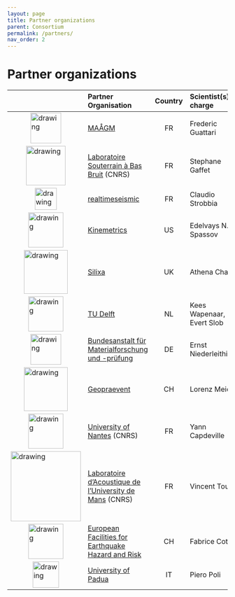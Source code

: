 ```yaml
---
layout: page
title: Partner organizations
parent: Consortium
permalink: /partners/
nav_order: 2
---
```


# Partner organizations

|  | Partner Organisation                                                                                                                | Country | Scientist(s) in charge    |
|----|:--------------------------------------------------------------------------------------------------------------------|:-------:|:---------------------------|
| <img src="/assets/images/partners-logos/MAAGM_logo.png" alt="drawing" width="70" style="display:block; margin:auto;"/>   | [MAÅGM](https://maagm.org/)                                                                                        | FR      | Frederic Guattari         |
| <img src="/assets/images/partners-logos/LSBB_logo.jpg" alt="drawing" width="90" style="display:block; margin:auto;"/>   | [Laboratoire Souterrain à Bas Bruit](https://lsbb.cnrs.fr/recherche/) (CNRS)                                        | FR      | Stephane Gaffet           |
| <img src="/assets/images/partners-logos/Realtimeseismic_logo.jpg" alt="drawing" width="50" style="display:block; margin:auto;"/> | [realtimeseismic](https://www.realtimeseismic.com/)                                                      | FR      | Claudio Strobbia          |
| <img src="/assets/images/partners-logos/Kinemetrics_logo.png" alt="drawing" width="80" style="display:block; margin:auto;"/> | [Kinemetrics](https://kinemetrics.com/)                                                                     | US      | Edelvays N. Spassov       |
| <img src="/assets/images/partners-logos/Silixia_logo.png" alt="drawing" width="100" style="display:block; margin:auto;"/> | [Silixa](https://silixa.com/)                                                                                  | UK      | Athena Chalari            |
| <img src="/assets/images/partners-logos/TUDelft_Logo.svg" alt="drawing" width="80" style="display:block; margin:auto;"/> | [TU Delft](https://www.tudelft.nl/citg/over-faculteit/afdelingen/geoscience-engineering/sections/applied-geophysics-petrophysics/) | NL      | Kees Wapenaar, Evert Slob |
| <img src="/assets/images/partners-logos/BAM_logo.svg" alt="drawing" width="70" style="display:block; margin:auto;"/> | [Bundesanstalt für Materialforschung und -prüfung](https://www.bam.de/Navigation/EN/About-us/Organisation/Organisation-Chart/President/Department-8/Division-82/division82.html) | DE      | Ernst Niederleithinger    |
| <img src="/assets/images/partners-logos/GEOPRAEVENT_logo.png" alt="drawing" width="100" style="display:block; margin:auto;"/> | [Geopraevent](https://www.geopraevent.ch/?lang=es)                                                              | CH      | Lorenz Meier              |
| <img src="/assets/images/partners-logos/UNantes_logo.svg" alt="drawing" width="80" style="display:block; margin:auto;"/> | [University of Nantes](https://lpg-umr6112.fr/index.php?option=com_content&view=article&id=1439&Itemid=231&lang=en) (CNRS) | FR      | Yann Capdeville           |
| <img src="/assets/images/partners-logos/LAUM_logo.png" alt="drawing" width="160" style="display:block; margin:auto;"/> | [Laboratoire d’Acoustique de l’University de Mans](http://sciences.univ-lemans.fr/fr/recherche/les-laboratoires/laum-laboratoire-d-acoustique-de-l-universite-du-mans.html) (CNRS) | FR      | Vincent Tournat           |
| <img src="/assets/images/partners-logos/EFEHR_logo.png" alt="drawing" width="80" style="display:block; margin:auto;"/> | [European Facilities for Earthquake Hazard and Risk](http://www.efehr.org/en/home/)                            | CH      | Fabrice Cotton            |
| <img src="/assets/images/partners-logos/padua_logo.png" alt="drawing" width="60" style="display:block; margin:auto;"/> | [University of Padua](https://www.unipd.it/en/)                                                                | IT      | Piero Poli                |
